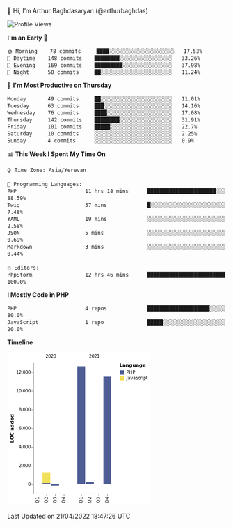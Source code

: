 👋 Hi, I’m Arthur Baghdasaryan (@arthurbaghdas)


<!--START_SECTION:waka-->
![Profile Views](http://img.shields.io/badge/Profile%20Views-0-blue)

**I'm an Early 🐤** 

```text
🌞 Morning    78 commits     ████░░░░░░░░░░░░░░░░░░░░░   17.53% 
🌆 Daytime    148 commits    ████████░░░░░░░░░░░░░░░░░   33.26% 
🌃 Evening    169 commits    █████████░░░░░░░░░░░░░░░░   37.98% 
🌙 Night      50 commits     ██░░░░░░░░░░░░░░░░░░░░░░░   11.24%

```
📅 **I'm Most Productive on Thursday** 

```text
Monday       49 commits     ██░░░░░░░░░░░░░░░░░░░░░░░   11.01% 
Tuesday      63 commits     ███░░░░░░░░░░░░░░░░░░░░░░   14.16% 
Wednesday    76 commits     ████░░░░░░░░░░░░░░░░░░░░░   17.08% 
Thursday     142 commits    ████████░░░░░░░░░░░░░░░░░   31.91% 
Friday       101 commits    █████░░░░░░░░░░░░░░░░░░░░   22.7% 
Saturday     10 commits     ░░░░░░░░░░░░░░░░░░░░░░░░░   2.25% 
Sunday       4 commits      ░░░░░░░░░░░░░░░░░░░░░░░░░   0.9%

```


📊 **This Week I Spent My Time On** 

```text
⌚︎ Time Zone: Asia/Yerevan

💬 Programming Languages: 
PHP                      11 hrs 18 mins      ██████████████████████░░░   88.59% 
Twig                     57 mins             █░░░░░░░░░░░░░░░░░░░░░░░░   7.48% 
YAML                     19 mins             ░░░░░░░░░░░░░░░░░░░░░░░░░   2.58% 
JSON                     5 mins              ░░░░░░░░░░░░░░░░░░░░░░░░░   0.69% 
Markdown                 3 mins              ░░░░░░░░░░░░░░░░░░░░░░░░░   0.44%

🔥 Editors: 
PhpStorm                 12 hrs 46 mins      █████████████████████████   100.0%

```

**I Mostly Code in PHP** 

```text
PHP                      4 repos             ████████████████████░░░░░   80.0% 
JavaScript               1 repo              █████░░░░░░░░░░░░░░░░░░░░   20.0%

```


**Timeline**

![Chart not found](https://raw.githubusercontent.com/arthurbaghdas/arthurbaghdas/main/charts/bar_graph.png) 


 Last Updated on 21/04/2022 18:47:26 UTC
<!--END_SECTION:waka-->
